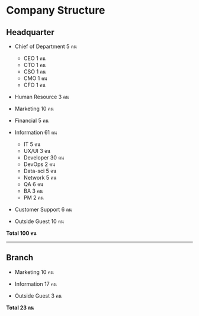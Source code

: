 # Company Structure

## Headquarter

* Chief of Department 5 คน
    * CEO 1 คน
    * CTO 1 คน
    * CSO 1 คน
    * CMO 1 คน
    * CFO 1 คน

* Human Resource 3 คน

* Marketing 10 คน

* Financial 5 คน

* Information 61 คน
    * IT 5 คน
    * UX/UI 3 คน
    * Developer 30 คน
    * DevOps 2 คน
    * Data-sci 5 คน
    * Network 5 คน
    * QA 6 คน
    * BA 3 คน
    * PM 2 คน

* Customer Support 6 คน

* Outside Guest 10 คน

**Total 100 คน**

---

## Branch

* Marketing 10 คน

* Information 17 คน

* Outside Guest 3 คน

**Total 23 คน**